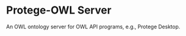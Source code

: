 Protege-OWL Server
==================

An OWL ontology server for OWL API programs, e.g., Protege Desktop.
